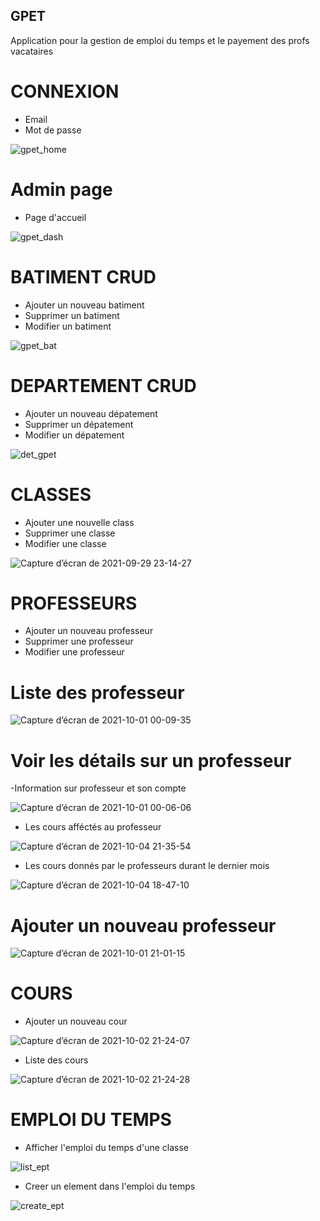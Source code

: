 ## GPET
Application pour la gestion de emploi du temps et le payement des profs vacataires

# CONNEXION
- Email
- Mot de passe

![gpet_home](https://user-images.githubusercontent.com/58815209/169573006-a81c8b0c-13f4-4dcf-9d09-b4ed0cdae5c4.png)

# Admin page
- Page d'accueil

![gpet_dash](https://user-images.githubusercontent.com/58815209/169573234-c1af848e-6468-479d-9e52-f276da736bf5.png)

# BATIMENT CRUD
- Ajouter un nouveau batiment
- Supprimer un batiment
- Modifier un batiment

![gpet_bat](https://user-images.githubusercontent.com/58815209/169573354-c497d5b3-2162-4267-a1b7-b43cea8f2b57.png)

# DEPARTEMENT CRUD
- Ajouter un nouveau dépatement
- Supprimer un dépatement
- Modifier un dépatement

![det_gpet](https://user-images.githubusercontent.com/58815209/169573791-c5a2b6e1-b521-4975-b107-d352a9e1a934.png)

# CLASSES
- Ajouter une nouvelle class
- Supprimer une classe
- Modifier une classe

![Capture d’écran de 2021-09-29 23-14-27](https://user-images.githubusercontent.com/58815209/135361124-1efeaab4-af5a-467e-b95b-ecbf91169552.png)

# PROFESSEURS
- Ajouter un nouveau professeur
- Supprimer une professeur
- Modifier une professeur

# Liste des professeur

![Capture d’écran de 2021-10-01 00-09-35](https://user-images.githubusercontent.com/58815209/135546646-9ceb1193-e126-47ad-83a9-210d25bea7b4.png)

# Voir les détails sur un professeur

-Information sur professeur et son compte

![Capture d’écran de 2021-10-01 00-06-06](https://user-images.githubusercontent.com/58815209/135546700-55b07744-856d-46f8-a002-9aa410d048d6.png)

- Les cours afféctés au professeur

![Capture d’écran de 2021-10-04 21-35-54](https://user-images.githubusercontent.com/58815209/135928156-2521963f-d970-47f7-8664-14fe403fa8e3.png)

- Les cours donnés par le professeurs durant le dernier mois

![Capture d’écran de 2021-10-04 18-47-10](https://user-images.githubusercontent.com/58815209/135907156-78237b0a-235b-4d78-ad5f-31c77c6f19e0.png)

# Ajouter un nouveau professeur

![Capture d’écran de 2021-10-01 21-01-15](https://user-images.githubusercontent.com/58815209/135732193-aacef2b4-8c14-4414-b34e-2c506d1c5081.png)

# COURS
- Ajouter un nouveau cour

![Capture d’écran de 2021-10-02 21-24-07](https://user-images.githubusercontent.com/58815209/135732171-00bfb60a-2bcc-430a-95ed-bdf13c2e63c6.png)

- Liste des cours

![Capture d’écran de 2021-10-02 21-24-28](https://user-images.githubusercontent.com/58815209/135732181-3ae265bb-be79-4641-bace-abc904a3ba84.png)


# EMPLOI DU TEMPS

- Afficher l'emploi du temps d'une classe

![list_ept](https://user-images.githubusercontent.com/58815209/147390693-75a6755a-fc5a-4bf1-98ac-de8ad5990662.png)

- Creer un element dans l'emploi du temps

![create_ept](https://user-images.githubusercontent.com/58815209/147390711-dc2b939f-c072-46a4-b6af-fad57bc95506.png)


